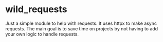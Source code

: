 # wild_requests
Just a simple module to help with requests. It uses httpx to make async requests. The main goal is to save time on projects by not having to add your own logic to handle requests.
